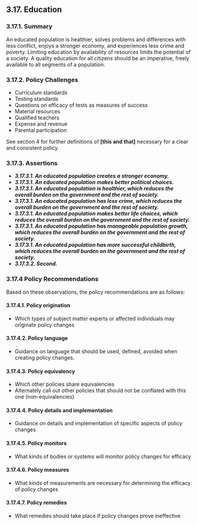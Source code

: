 3.17.  Education
--------------------------------------

### 3.17.1.  Summary
An educated population is healthier, solves problems and differences with less conflict, enjoys a stronger economy, and experiences less crime and poverty. Limiting education by availability of resources limits the potential of a society.  A quality education for all citizens should be an imperative,   freely available to all segments of a population.

### 3.17.2.  Policy Challenges

- Curriculum standards
- Testing standards
- Questions on efficacy of tests as measures of success
- Material resources
- Qualified teachers
- Expense and revenue
- Parental participation

See section 4 for further definitions of **[this and that]** necessary for a clear and consistent policy.

### 3.17.3. Assertions 

-  *__3.17.3.1. An educated population creates a stronger economy.__*
-  *__3.17.3.1. An educated population makes better political choices.__*
-  *__3.17.3.1. An educated population is healthier, which reduces the overall burden on the government and the rest of society.__*
-  *__3.17.3.1. An educated population has less crime, which reduces the overall burden on the government and the rest of society.__*
-  *__3.17.3.1. An educated population makes better life choices, which reduces the overall burden on the government and the rest of society.__*
-  *__3.17.3.1. An educated population has manageable population growth, which reduces the overall burden on the government and the rest of society.__*
-  *__3.17.3.1. An educated population has more successful childbirth, which reduces the overall burden on the government and the rest of society.__*
-  *__3.17.3.2. Second.__*

### 3.17.4  Policy Recommendations
Based on these observations, the policy recommendations are as follows:

#### 3.17.4.1. Policy origination
- Which types of subject matter experts or affected individuals may originate policy changes

#### 3.17.4.2. Policy language
- Guidance on language that should be used, defined, avoided when creating policy changes.

#### 3.17.4.3. Policy equivalency
- Which other policies share equivalencies
- Alternately call out other policies that should not be conflated with this one (non-equivalencies)

#### 3.17.4.4. Policy details and implementation
- Guidance on details and implementation of specific aspects of policy changes

#### 3.17.4.5. Policy monitors 
- What kinds of bodies or systems will monitor policy changes for efficacy

#### 3.17.4.6. Policy measures
- What kinds of measurements are necessary for determining the efficacy of policy changes

#### 3.17.4.7. Policy remedies
- What remedies should take place if policy changes prove ineffective 
